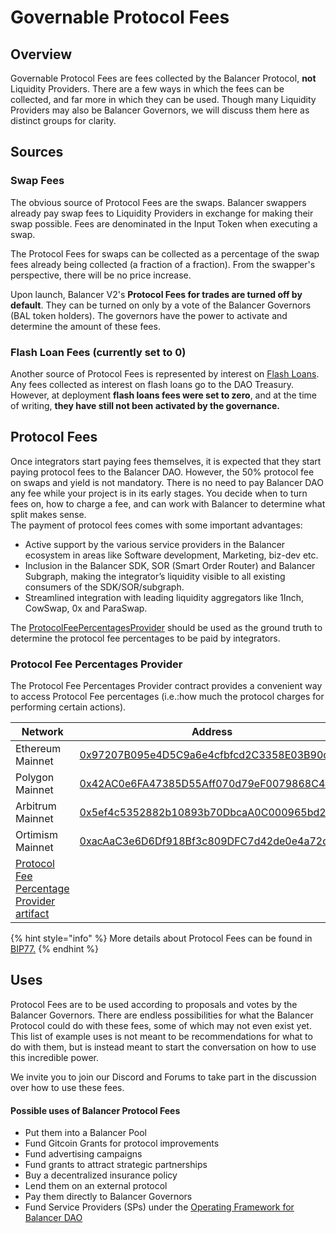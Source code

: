 # Governable Protocol Fees

## Overview

Governable Protocol Fees are fees collected by the Balancer Protocol, **not** Liquidity Providers. There are a few ways in which the fees can be collected, and far more in which they can be used. Though many Liquidity Providers may also be Balancer Governors, we will discuss them here as distinct groups for clarity.&#x20;

## Sources

### Swap Fees

The obvious source of Protocol Fees are the swaps. Balancer swappers already pay swap fees to Liquidity Providers in exchange for making their swap possible. Fees are denominated in the Input Token when executing a swap.&#x20;

The Protocol Fees for swaps can be collected as a percentage of the swap fees already being collected (a fraction of a fraction). From the swapper's perspective, there will be no price increase.&#x20;

Upon launch, Balancer V2's **Protocol Fees for trades are turned off by default**. They can be turned on only by a vote of the Balancer Governors (BAL token holders). The governors have the power to activate and determine the amount of these fees.

### Flash Loan Fees (currently set to 0)

Another source of Protocol Fees is represented by interest on [Flash Loans](../../products/the-vault/flash-loans.md). Any fees collected as interest on flash loans go to the DAO Treasury. However, at deployment **flash loans fees were set to zero**, and at the time of writing, **they have still not been activated by the governance.**

## Protocol Fees

Once integrators start paying fees themselves, it is expected that they start paying protocol fees to the Balancer DAO. However, the 50% protocol fee on swaps and yield is not mandatory. There is no need to pay Balancer DAO any fee while your project is in its early stages. You decide when to turn fees on, how to charge a fee, and can work with Balancer to determine what split makes sense. \
The payment of protocol fees comes with some important advantages:

* Active support by the various service providers in the Balancer ecosystem in areas like Software development, Marketing, biz-dev etc.
* Inclusion in the Balancer SDK, SOR (Smart Order Router) and Balancer Subgraph, making the integrator’s liquidity visible to all existing consumers of the SDK/SOR/subgraph.
* Streamlined integration with leading liquidity aggregators like 1Inch, CowSwap, 0x and ParaSwap.&#x20;

The [ProtocolFeePercentagesProvider](https://github.com/balancer-labs/balancer-v2-monorepo/blob/faff088615a09f0a2fc52b904d58ca4aa5ae0566/pkg/interfaces/contracts/standalone-utils/IProtocolFeePercentagesProvider.sol) should be used as the ground truth to determine the protocol fee percentages to be paid by integrators.

### Protocol Fee Percentages Provider

The Protocol Fee Percentages Provider contract provides a convenient way to access Protocol Fee percentages (i.e.:how much the protocol charges for performing certain actions).

| Network                                                                                                                                                                                                                      | Address                                                                                                                               |
| ---------------------------------------------------------------------------------------------------------------------------------------------------------------------------------------------------------------------------- | ------------------------------------------------------------------------------------------------------------------------------------- |
| Ethereum Mainnet                                                                                                                                                                                                             | [0x97207B095e4D5C9a6e4cfbfcd2C3358E03B90c4A](https://etherscan.io/address/0x97207b095e4d5c9a6e4cfbfcd2c3358e03b90c4a#code)            |
| Polygon Mainnet                                                                                                                                                                                                              | [0x42AC0e6FA47385D55Aff070d79eF0079868C48a6](https://polygonscan.com/address/0x42AC0e6FA47385D55Aff070d79eF0079868C48a6#code)         |
| Arbitrum Mainnet                                                                                                                                                                                                             | [0x5ef4c5352882b10893b70DbcaA0C000965bd23c5](https://arbiscan.io/address/0x5ef4c5352882b10893b70dbcaa0c000965bd23c5#code)             |
| Ortimism Mainnet                                                                                                                                                                                                             | [0xacAaC3e6D6Df918Bf3c809DFC7d42de0e4a72d4C](https://optimistic.etherscan.io/address/0xacaac3e6d6df918bf3c809dfc7d42de0e4a72d4c#code) |
| [Protocol Fee Percentage Provider artifact](https://github.com/balancer-labs/balancer-v2-monorepo/blob/master/pkg/deployments/tasks/20220725-protocol-fee-percentages-provider/artifact/ProtocolFeePercentagesProvider.json) |                                                                                                                                       |

{% hint style="info" %}
More details about Protocol Fees can be found in [BIP77.](https://forum.balancer.fi/t/bip-77-friendly-balancer-protocol-fees-for-integrators/3732)
{% endhint %}

## Uses

Protocol Fees are to be used according to proposals and votes by the Balancer Governors. There are endless possibilities for what the Balancer Protocol could do with these fees, some of which may not even exist yet. This list of example uses is not meant to be recommendations for what to do with them, but is instead meant to start the conversation on how to use this incredible power.

We invite you to join our Discord and Forums to take part in the discussion over how to use these fees.

#### Possible uses of Balancer Protocol Fees

* Put them into a Balancer Pool
* Fund Gitcoin Grants for protocol improvements
* Fund advertising campaigns
* Fund grants to attract strategic partnerships
* Buy a decentralized insurance policy
* Lend them on an external protocol
* Pay them directly to Balancer Governors
* Fund Service Providers (SPs) under the [Operating Framework for Balancer DAO](https://forum.balancer.fi/t/bip-1-operating-framework-for-balancer-dao/3237)
